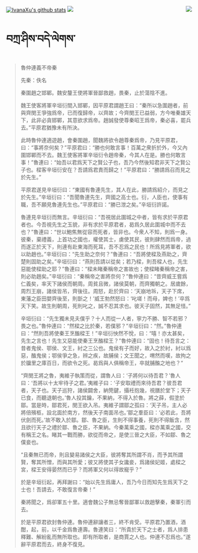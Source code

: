 [![IvanaXu's github stats](https://github-readme-stats.vercel.app/api?username=IvanaXu&show_icons=true&theme=vue-dark)](https://github.com/anuraghazra/github-readme-stats)
<img align="right" src="https://github-readme-stats.vercel.app/api/top-langs/?username=IvanaXu&langs_count=7&theme=graywhite" />
<img src="https://github-readme-stats.vercel.app/api/wakatime?username=IvanaXu&layout=compact&langs_count=6&theme=vue-dark&&custom_title=Programming Times(Jul 29 2021-)" />
# བཀྲ་ཤིས་བདེ་ལེགས་
> 魯仲連義不帝秦
> 
> 先秦：佚名 
> 
> 秦圍趙之邯鄲。魏安釐王使將軍晉鄙救趙，畏秦，止於蕩陰不進。
> 
> 魏王使客將軍辛垣衍間入邯鄲，因平原君謂趙王曰：“秦所以急圍趙者，前與齊閔王爭強爲帝，已而復歸帝，以齊故；今齊閔王已益弱，方今唯秦雄天下，此非必貪邯鄲，其意欲求爲帝。趙誠發使尊秦昭王爲帝，秦必喜，罷兵去。”平原君猶豫未有所決。
> 
> 此時魯仲連適遊趙，會秦圍趙，聞魏將欲令趙尊秦爲帝，乃見平原君，曰：“事將奈何矣？”平原君曰：“勝也何敢言事！百萬之衆折於外，今又內圍邯鄲而不去。魏王使客將軍辛垣衍令趙帝秦，今其人在是。勝也何敢言事！”魯連曰：“始吾以君爲天下之賢公子也，吾乃今然後知君非天下之賢公子也。樑客辛垣衍安在？吾請爲君責而歸之！”平原君曰：“勝請爲召而見之於先生。”
> 
> 平原君遂見辛垣衍曰：“東國有魯連先生，其人在此，勝請爲紹介，而見之於先生。”辛垣衍曰：“吾聞魯連先生，齊國之高士也。衍，人臣也，使事有職，吾不願見魯連先生也。”平原君曰：“勝已泄之矣。”辛垣衍許諾。
> 
> 魯連見辛垣衍而無言。辛垣衍曰：“吾視居此圍城之中者，皆有求於平原君者也。今吾視先生之玉貌，非有求於平原君者，曷爲久居此圍城中而不去也？”魯連曰：“世以鮑焦無從容而死者，皆非也。今衆人不知，則爲一身。彼秦，棄禮義，上首功之國也，權使其士，虜使其民，彼則肆然而爲帝，過而遂正於天下，則連有赴東海而死耳，吾不忍爲之民也！所爲見將軍者，欲以助趙也。”辛垣衍曰：“先生助之奈何？”魯連曰：“吾將使樑及燕助之，齊楚則固助之矣。”辛垣衍曰：“燕則吾請以從矣；若乃樑，則吾樑人也，先生惡能使樑助之耶？”魯連曰：“樑未睹秦稱帝之害故也；使樑睹秦稱帝之害，則必助趙矣。”辛垣衍曰：“秦稱帝之害將奈何？”魯仲連曰：“昔齊威王嘗爲仁義矣，率天下諸侯而朝周。周貧且微，諸侯莫朝，而齊獨朝之。居歲餘，周烈王崩，諸侯皆吊，齊後往。周怒，赴於齊曰：‘天崩地坼，天子下席，東藩之臣田嬰齊後至，則斮之！’威王勃然怒曰：‘叱嗟！而母，婢也！’卒爲天下笑。故生則朝周，死則叱之，誠不忍其求也。彼天子固然，其無足怪。”
> 
> 辛垣衍曰：“先生獨未見夫僕乎？十人而從一人者，寧力不勝、智不若邪？畏之也。”魯仲連曰：“然樑之比於秦，若僕邪？”辛垣衍曰：“然。”魯仲連曰：“然則吾將使秦王烹醢樑王！”辛垣衍怏然不悅，曰：“嘻！亦太甚矣，先生之言也！先生又惡能使秦王烹醢樑王？”魯仲連曰：“固也！待吾言之：昔者鬼侯、鄂侯、文王，紂之三公也。鬼侯有子而好，故入之於紂，紂以爲惡，醢鬼侯；鄂侯爭之急，辨之疾，故脯侯；文王聞之，喟然而嘆，故拘之於牖里之庫百日，而欲令之死。曷爲與人俱稱帝王，卒就脯醢之地也？“
> 
> “齊閔王將之魯，夷維子執策而從，謂魯人曰：‘子將何以待吾君？’魯人曰：‘吾將以十太牢待子之君。’夷維子曰：‘子安取禮而來待吾君？彼吾君者，天子也。天子巡狩，諸侯闢舍，納筦鍵，攝衽抱幾，視膳於堂下；天子已食，而聽退朝也。’魯人投其鑰，不果納，不得入於魯。將之薛，假塗於鄒。當是時，鄒君死，閔王欲入吊。夷維子謂鄒之孤曰：‘天子吊，主人必將倍殯柩，設北面於南方，然後天子南面吊也。’鄒之羣臣曰：‘必若此，吾將伏劍而死。’故不敢入於鄒。鄒、魯之臣，生則不得事養，死則不得飯含，然且欲行天子之禮於鄒、魯之臣，不果納。今秦萬乘之國，樑亦萬乘之國，交有稱王之名。睹其一戰而勝，欲從而帝之，是使三晉之大臣，不如鄒、魯之僕妾也。
> 
> “且秦無已而帝，則且變易諸侯之大臣，彼將奪其所謂不肖，而予其所謂賢，奪其所憎，而與其所愛；彼又將使其子女讒妾，爲諸侯妃姬，處樑之宮，樑王安得晏然而已乎？而將軍又何以得故寵乎？”
> 
> 於是辛垣衍起，再拜謝曰：“始以先生爲庸人，吾乃今日而知先生爲天下之士也！吾請去，不敢復言帝秦！”
> 
> 秦將聞之，爲卻軍五十里。適會魏公子無忌奪晉鄙軍以救趙擊秦，秦軍引而去。
> 
> 於是平原君欲封魯仲連。魯仲連辭讓者三，終不肯受。平原君乃置酒，酒酣，起，前，以千金爲魯連壽。魯連笑曰：“所貴於天下之士者，爲人排患釋難、解紛亂而無所取也。即有所取者，是商賈之人也。仲連不忍爲也。”遂辭平原君而去，終身不復見。
>
